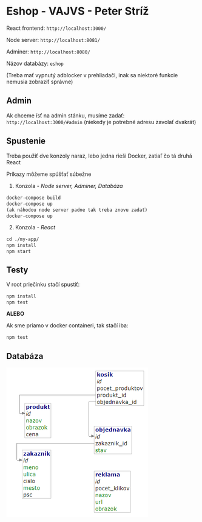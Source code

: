 # Eshop - VAJVS - Peter Stríž

React frontend: ```http://localhost:3000/```

Node server:  ```http://localhost:8081/```

Adminer: ```http://localhost:8080/```

Názov databázy: ```eshop```

(Treba mať vypnutý adblocker v prehliadači, inak sa niektoré funkcie nemusia zobraziť správne)

## Admin

Ak chceme ísť na admin stánku, musíme zadať: ```http://localhost:3000/#admin``` (niekedy je potrebné adresu zavolať dvakrát)

## Spustenie

Treba použiť dve konzoly naraz, lebo jedna rieši Docker, zatiaľ čo tá druhá React

Príkazy môžeme spúšťať súbežne

1. Konzola - *Node server, Adminer, Databáza*
```
docker-compose build
docker-compose up
(ak náhodou node server padne tak treba znovu zadať)
docker-compose up 
```
2. Konzola - *React*
```
cd ./my-app/
npm install
npm start
```

## Testy

V root priečinku stačí spustiť:

```
npm install 
npm test
```

**ALEBO**

Ak sme priamo v docker containeri, tak stačí iba:
```
npm test
```


## Databáza

![Obrazok schemy](dokumentacia/schema.png)
